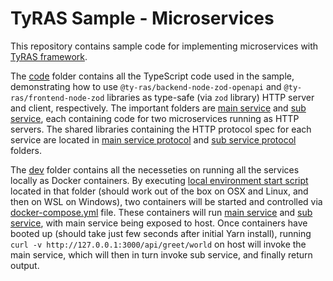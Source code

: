 # TyRAS Sample - Microservices
This repository contains sample code for implementing microservices with [TyRAS framework](https://github.com/ty-ras).

The [code](./code) folder contains all the TypeScript code used in the sample, demonstrating how to use `@ty-ras/backend-node-zod-openapi` and `@ty-ras/frontend-node-zod` libraries as type-safe (via `zod` library) HTTP server and client, respectively.
The important folders are [main service](./code/components/service-main) and [sub service](./code/components/service-sub), each containing code for two microservices running as HTTP servers.
The shared libraries containing the HTTP protocol spec for each service are located in [main service protocol](./code/components/service-main-protocol) and [sub service protocol](./code/components/service-sub-protocol) folders.

The [dev](./dev) folder contains all the necesseties on running all the services locally as Docker containers.
By executing [local environment start script](./dev/run-dev-environment.sh) located in that folder (should work out of the box on OSX and Linux, and then on WSL on Windows), two containers will be started and controlled via [docker-compose.yml](./dev/docker-compose.yml) file.
These containers will run [main service](./code/components/service-main) and [sub service](./code/components/service-sub), with main service being exposed to host.
Once containers have booted up (should take just few seconds after initial Yarn install), running `curl -v http://127.0.0.1:3000/api/greet/world` on host will invoke the main service, which will then in turn invoke sub service, and finally return output.
